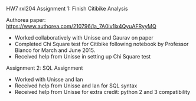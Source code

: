 HW7 rxl204
Assignment 1: Finish Citibike Analysis 

Authorea paper: https://www.authorea.com/210796/la_7A0iv1lx4QyuAFRyyMQ
- Worked collaboratively with Unisse and Gaurav on paper
- Completed Chi Square test for Citibike following notebook by Professor Bianco for March and June 2015.
- Received help from Unisse in setting up Chi Square test

Assignment 2: SQL Assignment
- Worked with Unisse and Ian 
- Received help from Unisse and Ian for SQL syntax 
- Received help from Unisse for extra credit: python 2 and 3 compatibility

